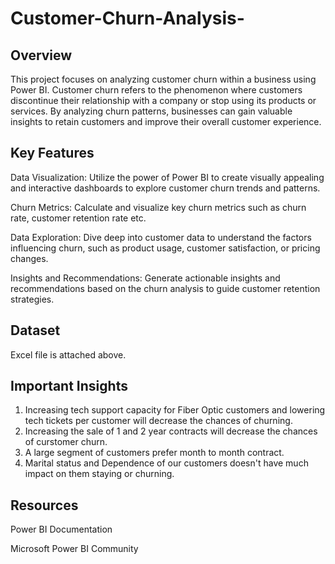 # Customer-Churn-Analysis-
## Overview
This project focuses on analyzing customer churn within a business using Power BI. Customer churn refers to the phenomenon where customers discontinue their relationship with a company or stop using its products or services. By analyzing churn patterns, businesses can gain valuable insights to retain customers and improve their overall customer experience.

## Key Features
Data Visualization: Utilize the power of Power BI to create visually appealing and interactive dashboards to explore customer churn trends and patterns.

Churn Metrics: Calculate and visualize key churn metrics such as churn rate, customer retention rate etc. 

Data Exploration: Dive deep into customer data to understand the factors influencing churn, such as product usage, customer satisfaction, or pricing changes.

Insights and Recommendations: Generate actionable insights and recommendations based on the churn analysis to guide customer retention strategies.
## Dataset 
Excel file is attached above.

## Important Insights
1) Increasing tech support capacity for Fiber Optic customers and lowering tech tickets per customer will decrease the chances of churning.
2) Increasing the sale of 1 and 2 year contracts will decrease the chances of curstomer churn.
3) A large segment of customers prefer month to month contract.
4) Marital status and Dependence of our customers doesn't have much impact on them staying or churning.

## Resources
Power BI Documentation

Microsoft Power BI Community

